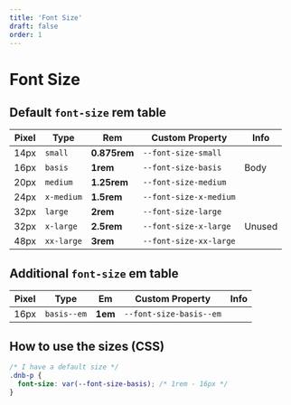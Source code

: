 ```yaml
---
title: 'Font Size'
draft: false
order: 1
---
```


# Font Size

## Default `font-size` **rem** table

| Pixel | Type       | Rem          | Custom Property        | Info   |
| ----- | ---------- | ------------ | ---------------------- | ------ |
| 14px  | `small`    | **0.875rem** | `--font-size-small`    |        |
| 16px  | `basis`    | **1rem**     | `--font-size-basis`    | Body   |
| 20px  | `medium`   | **1.25rem**  | `--font-size-medium`   |        |
| 24px  | `x-medium` | **1.5rem**   | `--font-size-x-medium` |        |
| 32px  | `large`    | **2rem**     | `--font-size-large`    |        |
| 32px  | `x-large`  | **2.5rem**   | `--font-size-x-large`  | Unused |
| 48px  | `xx-large` | **3rem**     | `--font-size-xx-large` |        |

## Additional `font-size` **em** table

| Pixel | Type        | Em      | Custom Property         | Info |
| ----- | ----------- | ------- | ----------------------- | ---- |
| 16px  | `basis--em` | **1em** | `--font-size-basis--em` |      |

## How to use the sizes (CSS)

```css
/* I have a default size */
.dnb-p {
  font-size: var(--font-size-basis); /* 1rem - 16px */
}
```

<!-- ### Usage in HTML (Helper Classes)

```html
<h3 class="dnb-font-size--small">Heading</h3>
``` -->

